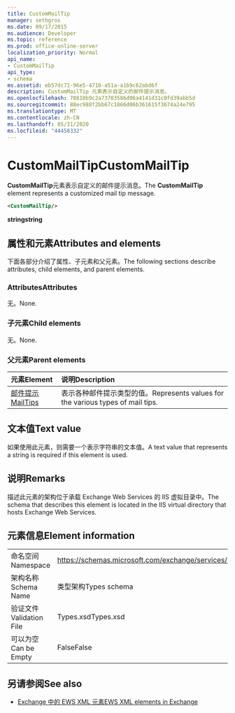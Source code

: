 ```yaml
---
title: CustomMailTip
manager: sethgros
ms.date: 09/17/2015
ms.audience: Developer
ms.topic: reference
ms.prod: office-online-server
localization_priority: Normal
api_name:
- CustomMailTip
api_type:
- schema
ms.assetid: eb57dc71-96e5-4718-a51a-a1b9c62abd6f
description: CustomMailTip 元素表示自定义的邮件提示消息。
ms.openlocfilehash: 70810b9c2a73703586d06a4141d31c0fd39abb5d
ms.sourcegitcommit: 88ec988f2bb67c1866d06b361615f3674a24e795
ms.translationtype: MT
ms.contentlocale: zh-CN
ms.lasthandoff: 05/31/2020
ms.locfileid: "44458332"
---
```

# <a name="custommailtip"></a><span data-ttu-id="d88fc-103">CustomMailTip</span><span class="sxs-lookup"><span data-stu-id="d88fc-103">CustomMailTip</span></span>

<span data-ttu-id="d88fc-104">**CustomMailTip**元素表示自定义的邮件提示消息。</span><span class="sxs-lookup"><span data-stu-id="d88fc-104">The **CustomMailTip** element represents a customized mail tip message.</span></span> 
  
```XML
<CustomMailTip/>
```

 <span data-ttu-id="d88fc-105">**string**</span><span class="sxs-lookup"><span data-stu-id="d88fc-105">**string**</span></span>
## <a name="attributes-and-elements"></a><span data-ttu-id="d88fc-106">属性和元素</span><span class="sxs-lookup"><span data-stu-id="d88fc-106">Attributes and elements</span></span>

<span data-ttu-id="d88fc-107">下面各部分介绍了属性、子元素和父元素。</span><span class="sxs-lookup"><span data-stu-id="d88fc-107">The following sections describe attributes, child elements, and parent elements.</span></span>
  
### <a name="attributes"></a><span data-ttu-id="d88fc-108">Attributes</span><span class="sxs-lookup"><span data-stu-id="d88fc-108">Attributes</span></span>

<span data-ttu-id="d88fc-109">无。</span><span class="sxs-lookup"><span data-stu-id="d88fc-109">None.</span></span>
  
### <a name="child-elements"></a><span data-ttu-id="d88fc-110">子元素</span><span class="sxs-lookup"><span data-stu-id="d88fc-110">Child elements</span></span>

<span data-ttu-id="d88fc-111">无。</span><span class="sxs-lookup"><span data-stu-id="d88fc-111">None.</span></span>
  
### <a name="parent-elements"></a><span data-ttu-id="d88fc-112">父元素</span><span class="sxs-lookup"><span data-stu-id="d88fc-112">Parent elements</span></span>

|<span data-ttu-id="d88fc-113">**元素**</span><span class="sxs-lookup"><span data-stu-id="d88fc-113">**Element**</span></span>|<span data-ttu-id="d88fc-114">**说明**</span><span class="sxs-lookup"><span data-stu-id="d88fc-114">**Description**</span></span>|
|:-----|:-----|
|[<span data-ttu-id="d88fc-115">邮件提示</span><span class="sxs-lookup"><span data-stu-id="d88fc-115">MailTips</span></span>](mailtips.md) <br/> |<span data-ttu-id="d88fc-116">表示各种邮件提示类型的值。</span><span class="sxs-lookup"><span data-stu-id="d88fc-116">Represents values for the various types of mail tips.</span></span>  <br/> |
   
## <a name="text-value"></a><span data-ttu-id="d88fc-117">文本值</span><span class="sxs-lookup"><span data-stu-id="d88fc-117">Text value</span></span>

<span data-ttu-id="d88fc-118">如果使用此元素，则需要一个表示字符串的文本值。</span><span class="sxs-lookup"><span data-stu-id="d88fc-118">A text value that represents a string is required if this element is used.</span></span>
  
## <a name="remarks"></a><span data-ttu-id="d88fc-119">说明</span><span class="sxs-lookup"><span data-stu-id="d88fc-119">Remarks</span></span>

<span data-ttu-id="d88fc-120">描述此元素的架构位于承载 Exchange Web Services 的 IIS 虚拟目录中。</span><span class="sxs-lookup"><span data-stu-id="d88fc-120">The schema that describes this element is located in the IIS virtual directory that hosts Exchange Web Services.</span></span>
  
## <a name="element-information"></a><span data-ttu-id="d88fc-121">元素信息</span><span class="sxs-lookup"><span data-stu-id="d88fc-121">Element information</span></span>

|||
|:-----|:-----|
|<span data-ttu-id="d88fc-122">命名空间</span><span class="sxs-lookup"><span data-stu-id="d88fc-122">Namespace</span></span>  <br/> |https://schemas.microsoft.com/exchange/services/2006/types  <br/> |
|<span data-ttu-id="d88fc-123">架构名称</span><span class="sxs-lookup"><span data-stu-id="d88fc-123">Schema Name</span></span>  <br/> |<span data-ttu-id="d88fc-124">类型架构</span><span class="sxs-lookup"><span data-stu-id="d88fc-124">Types schema</span></span>  <br/> |
|<span data-ttu-id="d88fc-125">验证文件</span><span class="sxs-lookup"><span data-stu-id="d88fc-125">Validation File</span></span>  <br/> |<span data-ttu-id="d88fc-126">Types.xsd</span><span class="sxs-lookup"><span data-stu-id="d88fc-126">Types.xsd</span></span>  <br/> |
|<span data-ttu-id="d88fc-127">可以为空</span><span class="sxs-lookup"><span data-stu-id="d88fc-127">Can be Empty</span></span>  <br/> |<span data-ttu-id="d88fc-128">False</span><span class="sxs-lookup"><span data-stu-id="d88fc-128">False</span></span>  <br/> |
   
## <a name="see-also"></a><span data-ttu-id="d88fc-129">另请参阅</span><span class="sxs-lookup"><span data-stu-id="d88fc-129">See also</span></span>



- [<span data-ttu-id="d88fc-130">Exchange 中的 EWS XML 元素</span><span class="sxs-lookup"><span data-stu-id="d88fc-130">EWS XML elements in Exchange</span></span>](ews-xml-elements-in-exchange.md)

